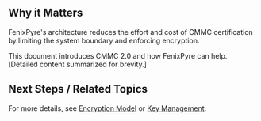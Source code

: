 
## Why it Matters
FenixPyre's architecture reduces the effort and cost of CMMC certification by limiting the system boundary and enforcing encryption.

This document introduces CMMC 2.0 and how FenixPyre can help. [Detailed content summarized for brevity.]

## Next Steps / Related Topics
For more details, see [Encryption Model](/02-core-concepts/encryption-model) or [Key Management](/02-core-concepts/key-mgmt).